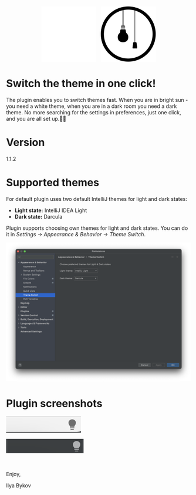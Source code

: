 <p align="center">
    <img src="src/main/resources/META-INF/pluginIcon_dark.svg" alt="drawing" width="150" />
    &nbsp;
    <img src="src/main/resources/META-INF/pluginIcon.svg" alt="drawing" width="150" />
</p>

# Switch the theme in one click!

The plugin enables you to switch themes fast. When you are in bright sun - you need a white theme, when you are in 
a dark room you need a dark theme. No more searching for the settings in preferences, just one click, and you are 
all set up.👩‍💻

# Version

1.1.2

# Supported themes

For default plugin uses two default IntelliJ themes for light and dark states: 
- **Light state:** IntelliJ IDEA Light
- **Dark state:** Darcula

Plugin supports choosing own themes for light and dark states. You can do it in _Settings -> Appearance & Behavior
-> Theme Switch_.

![Theme Switch settings](doc/pluginSettings.png)

# Plugin screenshots

![Theme Switch button (light theme)](doc/light.png?raw=true "Theme switcher button (light theme)")

![Theme Switch button (dark theme)](doc/dark.png?raw=true "Theme switcher button (dark theme)")

<br>

Enjoy,

Ilya Bykov
